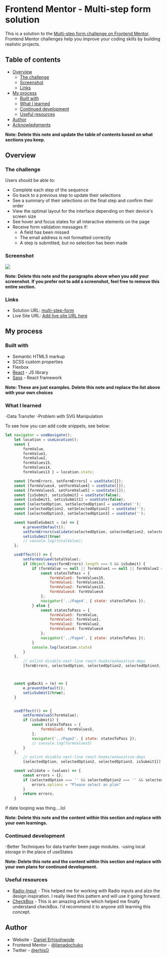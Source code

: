 # Frontend Mentor - Multi-step form solution

This is a solution to the [Multi-step form challenge on Frontend Mentor](https://www.frontendmentor.io/challenges/multistep-form-YVAnSdqQBJ). Frontend Mentor challenges help you improve your coding skills by building realistic projects. 

## Table of contents

- [Overview](#overview)
  - [The challenge](#the-challenge)
  - [Screenshot](#screenshot)
  - [Links](#links)
- [My process](#my-process)
  - [Built with](#built-with)
  - [What I learned](#what-i-learned)
  - [Continued development](#continued-development)
  - [Useful resources](#useful-resources)
- [Author](#author)
- [Acknowledgments](#acknowledgments)

**Note: Delete this note and update the table of contents based on what sections you keep.**

## Overview

### The challenge
 
Users should be able to:

- Complete each step of the sequence
- Go back to a previous step to update their selections
- See a summary of their selections on the final step and confirm their order
- View the optimal layout for the interface depending on their device's screen size
- See hover and focus states for all interactive elements on the page
- Receive form validation messages if:
  - A field has been missed
  - The email address is not formatted correctly
  - A step is submitted, but no selection has been made

### Screenshot

![](./screenshot.jpg)

**Note: Delete this note and the paragraphs above when you add your screenshot. If you prefer not to add a screenshot, feel free to remove this entire section.**

### Links

- Solution URL: [multi-step-form](https://github.com/lienadochuko/multi-step-form-main)
- Live Site URL: [Add live site URL here](https://your-live-site-url.com)

## My process

### Built with

- Semantic HTML5 markup
- SCSS custom properties
- Flexbox
- [React](https://reactjs.org/) - JS library
- [Sass](https://sass-lang.com/documentation/) - React framework

**Note: These are just examples. Delete this note and replace the list above with your own choices**

### What I learned

-Data Transfer
-Problem with SVG Manipulation

To see how you can add code snippets, see below:

```js
let navigator = useNavigate();
    let location = useLocation();
    const {
        formValue,
        formValue1,
        formValue2,
        formValues15,
        formValues14,
        formValues13 } = location.state;

    const [formErrors, setFormErrors] = useState({});
    const [formValues4, setFormValue4] = useState([]);
    const [formValues5, setFormValue5] = useState([]);
    const [isSubmit, setisSubmit] = useState(false);
    const [isSubmit1, setisSubmit1] = useState(false);
    const [selectedOption, setSelectedOption] = useState('');
    const [selectedOption2, setSelectedOption2] = useState('');
    const [selectedOption3, setSelectedOption3] = useState('');

    const handleSubmit = (e) => {
        e.preventDefault();
        setFormErrors(validate(selectedOption, selectedOption2, selectedOption3));
        setisSubmit(true)
        // console.log(totalValue);
    };

    useEffect(() => {
        setFormValue4(totalValue);
        if (Object.keys(formErrors).length === 0 && isSubmit) {
            if (formValue == null || formValue1 == null || formValue2 == null || formValue === '' || formValue1 === '' || formValue2 === '') {
                const statesToPass = {
                    formValue5: formValues15,
                    formValue1: formValues14,
                    formValue2: formValues13,
                    formValues4: formValues4
                };
                navigator('../Page4', { state: statesToPass });
            } else {
                const statesToPass = {
                    formValue5: formValue,
                    formValue1: formValue1,
                    formValue2: formValue2,
                    formValues4: formValues4
                };
                navigator('../Page4', { state: statesToPass });
            }
            console.log(location.state)
        }
    },
        // eslint-disable-next-line react-hooks/exhaustive-deps
        [formErrors, selectedOption, selectedOption2, selectedOption3, isSubmit])



    const goBack1 = (e) => {
        e.preventDefault();
        setisSubmit1(true);
    }


    useEffect(() => {
        setFormValue5(formValue);
        if (isSubmit1) {
            const statesToPass = {
                formValue5: formValues5,
            };
            navigator('../Page2', { state: statesToPass });
            // console.log(formValues5)
        }
    },
        // eslint-disable-next-line react-hooks/exhaustive-deps
        [selectedOption, selectedOption2, selectedOption3, isSubmit1])

    const validate = (values) => {
        const errors = {};
        if (selectedOption === '' && selectedOption2 === '' && selectedOption3 === '') {
            errors.options = "Please select an plan"
        }
        return errors;
    }

```
if date looping was thing....lol

**Note: Delete this note and the content within this section and replace with your own learnings.**

### Continued development

-Better Techniques for data tranfer been page modules.
-using local storage in the place of useStates

**Note: Delete this note and the content within this section and replace with your own plans for continued development.**

### Useful resources

- [Radio-Input](https://www.geeksforgeeks.org/how-to-get-multiple-checkbox-values-in-react-js/) - This helped me for working with Radio inputs and alzo the design inspiration. I really liked this pattern and will use it going forward.
- [CheckBox](https://codepen.io/echosoft/pen/RaVEvG) - This is an amazing article which helped me finally understand checkBox. I'd recommend it to anyone still learning this concept.

## Author

- Website - [Daniel Erhisohwode](https://erhisdaniel.netlify.app/)
- Frontend Mentor - [@lienadochuko](https://www.frontendmentor.io/profile/lienadochuko)
- Twitter - [@erhisO](https://www.twitter.com/erhisO)

